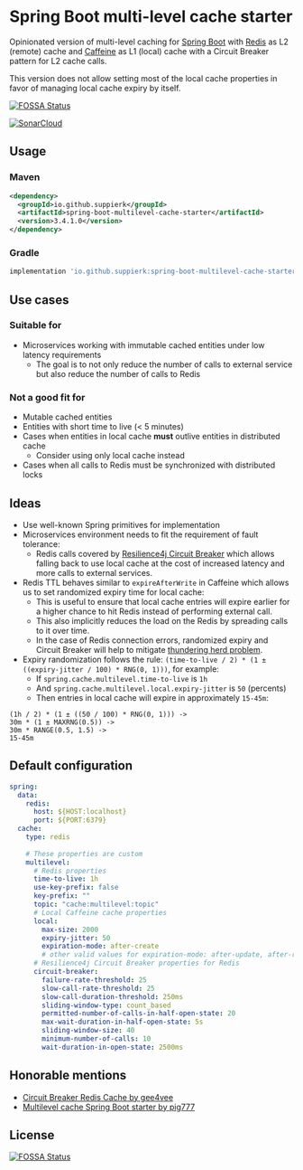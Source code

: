 # Spring Boot multi-level cache starter

Opinionated version of multi-level caching for [Spring Boot](https://spring.io/projects/spring-boot) with [Redis](https://redis.io/) as L2 (remote) cache and [Caffeine](https://github.com/ben-manes/caffeine) as L1 (local) cache with a Circuit Breaker pattern for L2 cache calls.

This version does not allow setting most of the local cache properties in favor of managing local cache expiry by itself.

[![FOSSA Status](https://app.fossa.com/api/projects/custom%2B20864%2Fgithub.com%2FSuppieRK%2Fspring-boot-multilevel-cache-starter.svg?type=shield&issueType=license)](https://app.fossa.com/projects/custom%2B20864%2Fgithub.com%2FSuppieRK%2Fspring-boot-multilevel-cache-starter?ref=badge_shield&issueType=license)

[![SonarCloud](https://sonarcloud.io/images/project_badges/sonarcloud-orange.svg)](https://sonarcloud.io/summary/overall?id=SuppieRK_spring-boot-multilevel-cache-starter)

## Usage
### Maven
```xml
<dependency>
  <groupId>io.github.suppierk</groupId>
  <artifactId>spring-boot-multilevel-cache-starter</artifactId>
  <version>3.4.1.0</version>
</dependency>
```

### Gradle
```groovy
implementation 'io.github.suppierk:spring-boot-multilevel-cache-starter:3.4.1.0'
```

## Use cases

### Suitable for
- Microservices working with immutable cached entities under low latency requirements
  - The goal is to not only reduce the number of calls to external service but also reduce the number of calls to Redis

### Not a good fit for
- Mutable cached entities
- Entities with short time to live (< 5 minutes)
- Cases when entities in local cache **must** outlive entities in distributed cache
  - Consider using only local cache instead
- Cases when all calls to Redis must be synchronized with distributed locks

## Ideas

- Use well-known Spring primitives for implementation
- Microservices environment needs to fit the requirement of fault tolerance:
  - Redis calls covered by [Resilience4j Circuit Breaker](https://resilience4j.readme.io/docs/circuitbreaker) which allows falling back to use local cache at the cost of increased latency and more calls to external services.
- Redis TTL behaves similar to `expireAfterWrite` in Caffeine which allows us to set randomized expiry time for local cache:
  - This is useful to ensure that local cache entries will expire earlier for a higher chance to hit Redis instead of performing external call.
  - This also implicitly reduces the load on the Redis by spreading calls to it over time.
  - In the case of Redis connection errors, randomized expiry and Circuit Breaker will help to mitigate [thundering herd problem](https://en.wikipedia.org/wiki/Thundering_herd_problem).
- Expiry randomization follows the rule: `(time-to-live / 2) * (1 ± ((expiry-jitter / 100) * RNG(0, 1)))`, for example:
  - If `spring.cache.multilevel.time-to-live` is `1h`
  - And `spring.cache.multilevel.local.expiry-jitter` is `50` (percents)
  - Then entries in local cache will expire in approximately `15-45m`:
```
(1h / 2) * (1 ± ((50 / 100) * RNG(0, 1))) ->
30m * (1 ± MAXRNG(0.5)) ->
30m * RANGE(0.5, 1.5) ->
15-45m
```

## Default configuration

```yaml
spring:
  data:
    redis:
      host: ${HOST:localhost}
      port: ${PORT:6379}
  cache:
    type: redis
    
    # These properties are custom
    multilevel:
      # Redis properties
      time-to-live: 1h
      use-key-prefix: false
      key-prefix: ""
      topic: "cache:multilevel:topic"
      # Local Caffeine cache properties
      local:
        max-size: 2000
        expiry-jitter: 50
        expiration-mode: after-create
        # other valid values for expiration-mode: after-update, after-read
      # Resilience4j Circuit Breaker properties for Redis
      circuit-breaker:
        failure-rate-threshold: 25
        slow-call-rate-threshold: 25
        slow-call-duration-threshold: 250ms
        sliding-window-type: count_based
        permitted-number-of-calls-in-half-open-state: 20
        max-wait-duration-in-half-open-state: 5s
        sliding-window-size: 40
        minimum-number-of-calls: 10
        wait-duration-in-open-state: 2500ms
```

## Honorable mentions

- [Circuit Breaker Redis Cache by gee4vee](https://github.com/gee4vee/circuit-breaker-redis-cache)
- [Multilevel cache Spring Boot starter by pig777](https://github.com/pig-mesh/multilevel-cache-spring-boot-starter)


## License
[![FOSSA Status](https://app.fossa.com/api/projects/custom%2B20864%2Fgithub.com%2FSuppieRK%2Fspring-boot-multilevel-cache-starter.svg?type=large&issueType=license)](https://app.fossa.com/projects/custom%2B20864%2Fgithub.com%2FSuppieRK%2Fspring-boot-multilevel-cache-starter?ref=badge_large&issueType=license)
